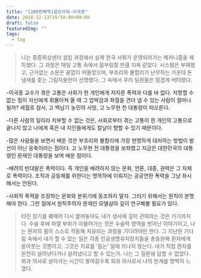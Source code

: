 ```yaml
---
title: "[288번째책]골든아워-이국종"
date: 2018-12-13T19:54:00+09:00
draft: false
featuredImg: ""
tags:
  - tag
---
```


> 나는 중증외상센터 설립 과정에서 실제 한국 사회가 운영되어가는 메커니즘을 체득했다.
> 그 과정은 매일 고통 속에서 몸부림칠 만큼 지옥 같았다. 시스템은 부재했고, 근거없는 소문은 끝없이 떠돌았으며, 부조리와 불합리가 난무하는 가운데 돈 냄세를 좇는 그림자들만이 선명했다. 그 속에서 우리 팀원들은 힘겹게 버텨왔다.

-이국종 교수가 겪은 고통은 사회가 한 개인에게 저지른 폭력과 다를 바 없다. 저항할 수 없는 힘이 자신에게 휘몰아쳐 올 때 그 압박감과 좌절을 견뎌 낼 수 있는 사람이 얼마나 될까? 세월호 참사, 고 백남기 농민의 사망, 고 노무현 전 대통령이 떠오른다.

-다른 사람의 일이라 치부할 수 없는 것은, 사회로부터 겪는 고통이 한 개인의 고통으로 끝나지 않고 나에게 혹은 내 지인들에게도 칼날이 향할 수 있기 때문이다.

-많은 사람들을 보면서 배운 것은 부조리와 불합리에 가장 현명하게 대처하는 방법이 발산이 아닌 응축이라는 점이다. 고 노무현 전 대통령을 보좌했고 지금은 대한민국의 대통령인 문재인 대통령을 보며 배운 점이다.

-배려의 반대말은 폭력이다. 즉 개인을 배려하지 않는 문화, 언론, 대중, 권력은 그 자체로 폭력이다. 조직과 공동체를 위한다는 명목하에 이뤄지는 공공연한 폭력을 그냥 좌시해서는 안된다.  

-사회적 폭력을 조장하는 문화와 분위기에 동조하지 말자. 그러기 위해서는 원칙이 분명해야 한다. 그런 점에서 원칙주의자 문재인 모델삼아 깊이 연구해볼 필요가 있다.

> 터진 장기를 꿰매어 다시 붙여놓아도 내가 생사에 깊이 관여하는 것은 거기까지다. 수술 후에 파열 부위가 아물어가는 것은 수술적 영역을 벗어난 이야기이고, 나는 환자의 몸이 스스로 작동해 치유되는 과정을 기다려야만 한다. 그 지난한 기다림 속에서 내가 할 수 있는 일은 각종 인공생명유지장치들을 총동원해 환자에게 쏟아붓는 것뿐이고, 그것은 치료를 ‘돕는’ 일에 지나지 않는다. 내가 직접 환자를 온전히 살려낸다거나 살려냈다고 할 수 있는가. 나는 그 질문에 답할 수 없었다. 외과 의사로 살아가는 시간이 쌓여갈수록 외과 의사로서 나의 한계를 명백히 느꼈다.
